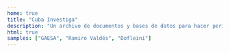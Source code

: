 ```yaml
---
home: true
title: "Cuba Investiga"
description: "Un archivo de documentos y bases de datos para hacer periodismo de investigación sobre Cuba"
html: true
samples: ["GAESA", "Ramiro Valdés", "Dofleini"]
---
```

